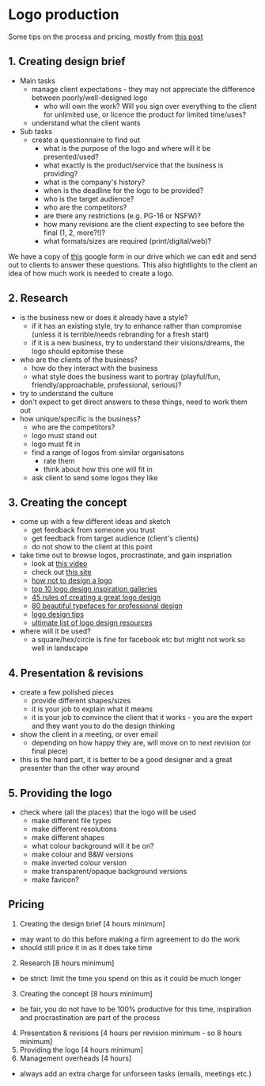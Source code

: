 # Logo production

Some tips on the process and pricing, mostly from [this post](http://thenuschool.com/price-logo-design/)

## 1. Creating design brief

- Main tasks
  - manage client expectations - they may not appreciate the difference between poorly/well-designed logo
    - who will own the work? Will you sign over everything to the client for unlimited use, or licence the product for limited time/uses?
  - understand what the client wants
- Sub tasks
  - create a questionnaire to find out
    - what is the purpose of the logo and where will it be presented/used?
    - what exactly is the product/service that the business is providing?
    - what is the company's history?
    - when is the deadline for the logo to be provided?
    - who is the target audience?
    - who are the competitors?
    - are there any restrictions (e.g. PG-16 or NSFW)?
    - how many revisions are the client expecting to see before the final (1, 2, more?!)?
    - what formats/sizes are required (print/digital/web)?
    
We have a copy of [this](http://goo.gl/forms/Hneqy3kHoJNOHdhn2) google form in our drive which we can edit and send out to clients to answer these questions. This also hightlights to the client an idea of how much work is needed to create a logo.

## 2. Research

- is the business new or does it already have a style?
  - if it has an existing style, try to enhance rather than compromise (unless it is terrible/needs rebranding for a fresh start)
  - if it is a new business, try to understand their visions/dreams, the logo should epitomise these
- who are the clients of the business?
  - how do they interact with the business
  - what style does the business want to portray (playful/fun, friendly/approachable, professional, serious)?
- try to understand the culture
- don't expect to get direct answers to these things, need to work them out
- how unique/specific is the business?
  - who are the competitors?
  - logo must stand out
  - logo must fit in
  - find a range of logos from similar organisatons
    - rate them
    - think about how this one will fit in
  - ask client to send some logos they like

## 3. Creating the concept

- come up with a few different ideas and sketch
  - get feedback from someone you trust
  - get feedback from target audience (client's clients)
  - do not show to the client at this point
- take time out to browse logos, procrastinate, and gain inspriation
  - look at [this video](https://vimeo.com/113751583)
  - check out [this site](http://muz.li/)
  - [how not to design a logo](http://www.webdesignerdepot.com/2009/01/how-not-to-design-a-logo/)
  - [top 10 logo design inspiration galleries](http://logodesignerblog.com/top-best-10-logo-design-inspiration-galleries/)
  - [45 rules of creating a great logo design](http://tannerchristensen.com/blog/rules-for-logo-design/)
  - [80 beautiful typefaces for professional design](http://www.smashingmagazine.com/2007/08/08/80-beautiful-fonts-typefaces-for-professional-design/)
  - [logo design tips](http://www.thelogofactory.com/logo_design.html)
  - [ultimate list of logo design resources](http://justcreativedesign.com/2008/12/02/logo-design-resources/)
- where will it be used?
  - a square/hex/circle is fine for facebook etc but might not work so well in landscape

## 4. Presentation & revisions

- create a few polished pieces
  - provide different shapes/sizes
  - it is your job to explain what it means
  - it is your job to convince the client that it works - you are the expert and they want you to do the design thinking
- show the client in a meeting, or over email
  - depending on how happy they are, will move on to next revision (or final piece)
- this is the hard part, it is better to be a good designer and a great presenter than the other way around

## 5. Providing the logo

- check where (all the places) that the logo will be used
  - make different file types
  - make different resolutions
  - make different shapes
  - what colour background will it be on?
  - make colour and B&W versions
  - make inverted colour version
  - make transparent/opaque background versions
  - make favicon?

## Pricing

1. Creating the design brief [4 hours minimum]
  - may want to do this before making a firm agreement to do the work
  - should still price it in as it does take time
2. Research [8 hours minimum]
  - be strict: limit the time you spend on this as it could be much longer
3. Creating the concept [8 hours minimum]
  - be fair, you do not have to be 100% productive for this time, inspiration and procrastination are part of the process
4. Presentation & revisions [4 hours per revision minimum - so 8 hours minimum]
5. Providing the logo [4 hours minimum]
6. Management overheads [4 hours]
  - always add an extra charge for unforseen tasks (emails, meetings etc.)
